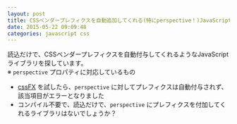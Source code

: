 ```yaml
---
layout: post
title: CSSベンダープレフィクスを自動追加してくれる(特にperspective！)JavaScriptライブラリはないでしょうか？
date: 2015-05-22 09:09:48
categories: javascript css
---
```

<p>読込だけで、CSSベンダープレフィクスを自動付与してくれるようなJavaScriptライブラリを探しています。<br>
※ <code>perspective</code> プロパティに対応しているもの</p>

<ul>
<li><a href="http://imsky.github.io/cssFx/" rel="nofollow">cssFX</a> を試したら、<code>perspective</code> に対してプレフィクスは自動付与されず、該当項目がエラーとなりました</li>
<li>コンパイル不要で、読込だけで、<code>perspective</code> にプレフィクスを付加してくれるライブラリはないでしょうか？</li>
</ul>
